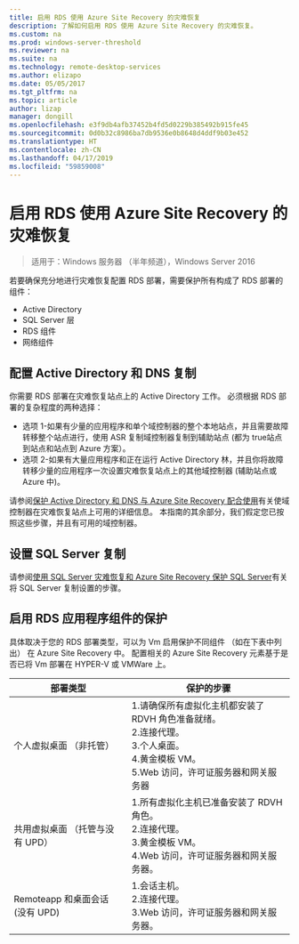 ```yaml
---
title: 启用 RDS 使用 Azure Site Recovery 的灾难恢复
description: 了解如何启用 RDS 使用 Azure Site Recovery 的灾难恢复。
ms.custom: na
ms.prod: windows-server-threshold
ms.reviewer: na
ms.suite: na
ms.technology: remote-desktop-services
ms.author: elizapo
ms.date: 05/05/2017
ms.tgt_pltfrm: na
ms.topic: article
author: lizap
manager: dongill
ms.openlocfilehash: e3f9db4afb37452b4fd5d0229b385492b915fe45
ms.sourcegitcommit: 0d0b32c8986ba7db9536e0b8648d4ddf9b03e452
ms.translationtype: HT
ms.contentlocale: zh-CN
ms.lasthandoff: 04/17/2019
ms.locfileid: "59859008"
---
```

# <a name="enable-disaster-recovery-of-rds-using-azure-site-recovery"></a>启用 RDS 使用 Azure Site Recovery 的灾难恢复

>适用于：Windows 服务器 （半年频道），Windows Server 2016

若要确保充分地进行灾难恢复配置 RDS 部署，需要保护所有构成了 RDS 部署的组件：

- Active Directory
- SQL Server 层
- RDS 组件
- 网络组件
 
## <a name="configure-active-directory-and-dns-replication"></a>配置 Active Directory 和 DNS 复制

你需要 RDS 部署在灾难恢复站点上的 Active Directory 工作。 必须根据 RDS 部署的复杂程度的两种选择：

- 选项 1-如果有少量的应用程序和单个域控制器的整个本地站点，并且需要故障转移整个站点进行，使用 ASR 复制域控制器复制到辅助站点 (都为 true站点到站点和站点到 Azure 方案）。
- 选项 2-如果有大量应用程序和正在运行 Active Directory 林，并且你将故障转移少量的应用程序一次设置灾难恢复站点上的其他域控制器 (辅助站点或 Azure 中)。

请参阅[保护 Active Directory 和 DNS 与 Azure Site Recovery 配合使用](/azure/site-recovery/site-recovery-active-directory)有关使域控制器在灾难恢复站点上可用的详细信息。 本指南的其余部分，我们假定您已按照这些步骤，并且有可用的域控制器。

## <a name="set-up-sql-server-replication"></a>设置 SQL Server 复制

请参阅[使用 SQL Server 灾难恢复和 Azure Site Recovery 保护 SQL Server](/azure/site-recovery/site-recovery-sql)有关将 SQL Server 复制设置的步骤。

## <a name="enable-protection-for-the-rds-application-components"></a>启用 RDS 应用程序组件的保护

具体取决于您的 RDS 部署类型，可以为 Vm 启用保护不同组件 （如在下表中列出） 在 Azure Site Recovery 中。 配置相关的 Azure Site Recovery 元素基于是否已将 Vm 部署在 HYPER-V 或 VMWare 上。

| 部署类型                              | 保护的步骤                                                                                                                                                                                      |
|----------------------------------------------|-------------------------------------------------------------------------------------------------------------------------------------------------------------------------------------------------------|
| 个人虚拟桌面 （非托管）         |  1.请确保所有虚拟化主机都安装了 RDVH 角色准备就绪。    </br>2.连接代理。  </br>3.个人桌面。 </br>4.黄金模板 VM。 </br>5.Web 访问，许可证服务器和网关服务器 |
| 共用虚拟桌面 （托管与没有 UPD） |  1.所有虚拟化主机已准备安装了 RDVH 角色。  </br>2.连接代理。  </br>3.黄金模板 VM。 </br>4.Web 访问，许可证服务器和网关服务器。                                  |
| Remoteapp 和桌面会话 (没有 UPD)     |  1.会话主机。  </br>2.连接代理。 </br>3.Web 访问，许可证服务器和网关服务器。                                                                                                          |                                                                                                                                      |


